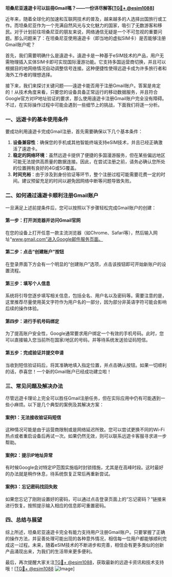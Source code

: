 **坦桑尼亚遠遊卡可以註冊Gmail嗎？——一份详尽解答[[TG💪+ @esim1088](https://t.me/s/esim1088)]**

近年来，随着全球化的加速和互联网技术的普及，越来越多的人选择出国旅行或工作。而坦桑尼亚作为一个充满自然风光与文化魅力的国家，吸引了无数游客和移民。对于计划前往坦桑尼亚的朋友来说，网络通信无疑是一个不可忽视的重要问题。那么问题来了：在坦桑尼亚使用遠遊卡（即当地的虚拟SIM卡）是否能够注册Gmail账户呢？

首先，我们需要明确什么是遠遊卡。遠遊卡是一种基于eSIM技术的产品，用户无需物理插入实体SIM卡即可实现国际漫游功能。它支持多国运营商切换，并且可以根据目的地网络情况自动调整信号连接。这种便捷性使得远遊卡成为许多旅行者和海外工作者的理想选择。

接下来，我们来探讨关键问题——遠遊卡能否用于注册Gmail账户。答案是肯定的！从技术角度来看，只要您的设备具备正常运行的移动数据服务，并且符合Google官方对IP地址验证的要求，那么使用遠遊卡注册Gmail账户完全没有障碍。不过，在实际操作过程中可能会遇到一些细节上的挑战，下面我们将逐一分析。

### **一、远遊卡的基本使用条件**
要成功利用遠遊卡完成Gmail注册，首先需要确保以下几个基本条件：
1. **设备兼容性**：确保您的手机或其他智能终端支持eSIM技术，并且已经正确激活了遠遊卡。
2. **稳定的网络环境**：虽然远遊卡提供了便捷的多国漫游服务，但在某些偏远地区可能无法提供高质量的数据连接。因此，在尝试注册之前，请务必确认您所处的位置拥有良好的4G或5G覆盖。
3. **时间充裕**：由于涉及到身份验证等环节，整个注册过程可能需要花费一定的时间。建议预留充足的时间以避免因网络中断等问题导致失败。

### **二、如何通过遠遊卡顺利注册Gmail账户**
一旦满足上述前提条件后，您可以按照以下步骤轻松完成Gmail账户的创建：

#### **第一步：打开浏览器并访问Gmail官网**
在您的设备上打开任意一款主流浏览器（如Chrome、Safari等），然后输入网址“www.gmail.com”进入Google邮件服务页面。

#### **第二步：点击“创建账户”按钮**
在登录界面下方会有一个明显的“创建账户”选项，点击该按钮即可开始新账户的设置流程。

#### **第三步：填写个人信息**
系统将引导您逐步填写相关信息，包括全名、用户名以及密码等。需要注意的是，这里推荐尽量使用英文字符作为用户名的一部分，因为部分非英语字符可能会影响后续的操作体验。

#### **第四步：进行手机号码绑定**
为了提高账户安全性，Google通常要求用户绑定一个有效的手机号码。此时，您可以直接输入您当前所在国家/地区的号码，并等待系统发送验证码短信。

#### **第五步：完成验证并提交申请**
当收到短信验证码后，将其准确地填入指定位置，并点击确认按钮。如果一切顺利的话，恭喜您！一个新的Gmail账户已经成功建立啦！

### **三、常见问题及解决办法**
尽管远遊卡理论上完全可以胜任Gmail注册任务，但在实际应用中仍有可能遇到一些小麻烦。以下是几个典型的案例及其解决方案：

#### **案例1：无法接收验证码短信**
这种情况可能是由于运营商限制或是网络延迟所致。您可以尝试更换不同的Wi-Fi热点或者重启设备后再试一次。如果仍然无效，则可以联系远遊卡客服寻求进一步帮助。

#### **案例2：提示IP地址异常**
有时候Google会对特定IP范围实施临时封锁措施，尤其是在高峰时段。这时最好的办法就是稍作休息，待系统恢复正常后再重新尝试。

#### **案例3：忘记密码找回失败**
如果您忘记了刚刚设置好的密码，可以通过点击登录页面上的“忘记密码？”链接来进行恢复。按照提示输入相应的信息即可重置密码。

### **四、总结与展望**
综上所述，坦桑尼亚遠遊卡完全有能力支持用户注册Gmail账户。只要掌握了正确的操作方法，并妥善处理可能出现的各种意外情况，相信每一位用户都能够顺利完成这一过程。未来，随着eSIM技术的不断进步和完善，相信会有更多类似的创新产品涌现出来，为我们的生活带来更多便利。

最后，再次提醒大家关注[TG💪+ @esim1088](https://t.me/s/esim1088)，获取最新的远遊卡资讯和技术支持哦！[[TG💪+ @esim1088](https://t.me/s/esim1088) ![Image](https://i.postimg.cc/4NQfJmqS/Snipaste-2025-05-13-00-14-12.png)]